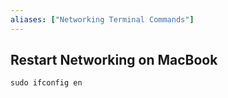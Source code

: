 ```yaml
---
aliases: ["Networking Terminal Commands"]
---
```


## Restart Networking on MacBook

```shell
sudo ifconfig en
```
